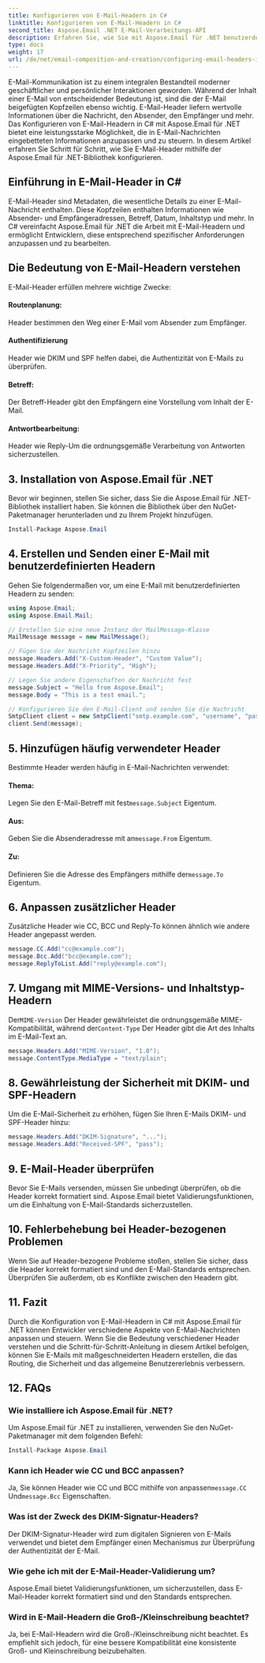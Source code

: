 ```yaml
---
title: Konfigurieren von E-Mail-Headern in C#
linktitle: Konfigurieren von E-Mail-Headern in C#
second_title: Aspose.Email .NET E-Mail-Verarbeitungs-API
description: Erfahren Sie, wie Sie mit Aspose.Email für .NET benutzerdefinierte E-Mail-Header in C# konfigurieren. Schritt-für-Schritt-Anleitung mit Quellcode im Lieferumfang enthalten. Verbessern Sie die E-Mail-Kontrolle und -Sicherheit.
type: docs
weight: 17
url: /de/net/email-composition-and-creation/configuring-email-headers-in-csharp/
---
```


E-Mail-Kommunikation ist zu einem integralen Bestandteil moderner geschäftlicher und persönlicher Interaktionen geworden. Während der Inhalt einer E-Mail von entscheidender Bedeutung ist, sind die der E-Mail beigefügten Kopfzeilen ebenso wichtig. E-Mail-Header liefern wertvolle Informationen über die Nachricht, den Absender, den Empfänger und mehr. Das Konfigurieren von E-Mail-Headern in C# mit Aspose.Email für .NET bietet eine leistungsstarke Möglichkeit, die in E-Mail-Nachrichten eingebetteten Informationen anzupassen und zu steuern. In diesem Artikel erfahren Sie Schritt für Schritt, wie Sie E-Mail-Header mithilfe der Aspose.Email für .NET-Bibliothek konfigurieren.

## Einführung in E-Mail-Header in C#

E-Mail-Header sind Metadaten, die wesentliche Details zu einer E-Mail-Nachricht enthalten. Diese Kopfzeilen enthalten Informationen wie Absender- und Empfängeradressen, Betreff, Datum, Inhaltstyp und mehr. In C# vereinfacht Aspose.Email für .NET die Arbeit mit E-Mail-Headern und ermöglicht Entwicklern, diese entsprechend spezifischer Anforderungen anzupassen und zu bearbeiten.

## Die Bedeutung von E-Mail-Headern verstehen

E-Mail-Header erfüllen mehrere wichtige Zwecke:
#### Routenplanung: 
Header bestimmen den Weg einer E-Mail vom Absender zum Empfänger.
#### Authentifizierung
Header wie DKIM und SPF helfen dabei, die Authentizität von E-Mails zu überprüfen.
#### Betreff: 
Der Betreff-Header gibt den Empfängern eine Vorstellung vom Inhalt der E-Mail.
#### Antwortbearbeitung: 
Header wie Reply-Um die ordnungsgemäße Verarbeitung von Antworten sicherzustellen.

## 3. Installation von Aspose.Email für .NET

Bevor wir beginnen, stellen Sie sicher, dass Sie die Aspose.Email für .NET-Bibliothek installiert haben. Sie können die Bibliothek über den NuGet-Paketmanager herunterladen und zu Ihrem Projekt hinzufügen.

```csharp
Install-Package Aspose.Email
```

## 4. Erstellen und Senden einer E-Mail mit benutzerdefinierten Headern

Gehen Sie folgendermaßen vor, um eine E-Mail mit benutzerdefinierten Headern zu senden:

```csharp
using Aspose.Email;
using Aspose.Email.Mail;

// Erstellen Sie eine neue Instanz der MailMessage-Klasse
MailMessage message = new MailMessage();

// Fügen Sie der Nachricht Kopfzeilen hinzu
message.Headers.Add("X-Custom-Header", "Custom Value");
message.Headers.Add("X-Priority", "High");

// Legen Sie andere Eigenschaften der Nachricht fest
message.Subject = "Hello from Aspose.Email";
message.Body = "This is a test email.";

// Konfigurieren Sie den E-Mail-Client und senden Sie die Nachricht
SmtpClient client = new SmtpClient("smtp.example.com", "username", "password");
client.Send(message);
```

## 5. Hinzufügen häufig verwendeter Header

Bestimmte Header werden häufig in E-Mail-Nachrichten verwendet:

#### Thema: 
 Legen Sie den E-Mail-Betreff mit fest`message.Subject` Eigentum.
#### Aus: 
 Geben Sie die Absenderadresse mit an`message.From` Eigentum.
#### Zu: 
 Definieren Sie die Adresse des Empfängers mithilfe der`message.To` Eigentum.

## 6. Anpassen zusätzlicher Header

Zusätzliche Header wie CC, BCC und Reply-To können ähnlich wie andere Header angepasst werden.

```csharp
message.CC.Add("cc@example.com");
message.Bcc.Add("bcc@example.com");
message.ReplyToList.Add("reply@example.com");
```

## 7. Umgang mit MIME-Versions- und Inhaltstyp-Headern

 Der`MIME-Version` Der Header gewährleistet die ordnungsgemäße MIME-Kompatibilität, während der`Content-Type` Der Header gibt die Art des Inhalts im E-Mail-Text an.

```csharp
message.Headers.Add("MIME-Version", "1.0");
message.ContentType.MediaType = "text/plain";
```

## 8. Gewährleistung der Sicherheit mit DKIM- und SPF-Headern

Um die E-Mail-Sicherheit zu erhöhen, fügen Sie Ihren E-Mails DKIM- und SPF-Header hinzu:

```csharp
message.Headers.Add("DKIM-Signature", "...");
message.Headers.Add("Received-SPF", "pass");
```

## 9. E-Mail-Header überprüfen

Bevor Sie E-Mails versenden, müssen Sie unbedingt überprüfen, ob die Header korrekt formatiert sind. Aspose.Email bietet Validierungsfunktionen, um die Einhaltung von E-Mail-Standards sicherzustellen.

## 10. Fehlerbehebung bei Header-bezogenen Problemen

Wenn Sie auf Header-bezogene Probleme stoßen, stellen Sie sicher, dass die Header korrekt formatiert sind und den E-Mail-Standards entsprechen. Überprüfen Sie außerdem, ob es Konflikte zwischen den Headern gibt.

## 11. Fazit

Durch die Konfiguration von E-Mail-Headern in C# mit Aspose.Email für .NET können Entwickler verschiedene Aspekte von E-Mail-Nachrichten anpassen und steuern. Wenn Sie die Bedeutung verschiedener Header verstehen und die Schritt-für-Schritt-Anleitung in diesem Artikel befolgen, können Sie E-Mails mit maßgeschneiderten Headern erstellen, die das Routing, die Sicherheit und das allgemeine Benutzererlebnis verbessern.

## 12. FAQs

### Wie installiere ich Aspose.Email für .NET?

Um Aspose.Email für .NET zu installieren, verwenden Sie den NuGet-Paketmanager mit dem folgenden Befehl:
```csharp
Install-Package Aspose.Email
```

### Kann ich Header wie CC und BCC anpassen?

 Ja, Sie können Header wie CC und BCC mithilfe von anpassen`message.CC` Und`message.Bcc` Eigenschaften.

### Was ist der Zweck des DKIM-Signatur-Headers?

Der DKIM-Signatur-Header wird zum digitalen Signieren von E-Mails verwendet und bietet dem Empfänger einen Mechanismus zur Überprüfung der Authentizität der E-Mail.

### Wie gehe ich mit der E-Mail-Header-Validierung um?

Aspose.Email bietet Validierungsfunktionen, um sicherzustellen, dass E-Mail-Header korrekt formatiert sind und den Standards entsprechen.

### Wird in E-Mail-Headern die Groß-/Kleinschreibung beachtet?

Ja, bei E-Mail-Headern wird die Groß-/Kleinschreibung nicht beachtet. Es empfiehlt sich jedoch, für eine bessere Kompatibilität eine konsistente Groß- und Kleinschreibung beizubehalten.